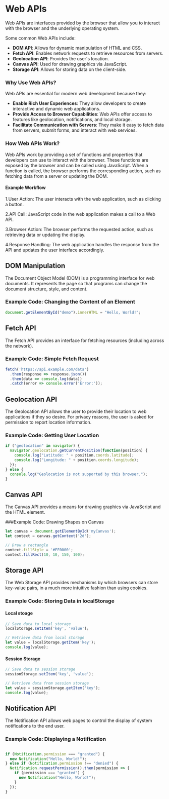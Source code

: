 # Web APIs

Web APIs are interfaces provided by the browser that allow you to interact with the browser and the underlying operating system.

Some common Web APIs include:

- **DOM API**: Allows for dynamic manipulation of HTML and CSS.
- **Fetch API**: Enables network requests to retrieve resources from servers.
- **Geolocation API**: Provides the user's location.
- **Canvas API**: Used for drawing graphics via JavaScript.
- **Storage API**: Allows for storing data on the client-side.

### Why Use Web APIs?

Web APIs are essential for modern web development because they:
- **Enable Rich User Experiences**: They allow developers to create interactive and dynamic web applications.
- **Provide Access to Browser Capabilities**: Web APIs offer access to features like geolocation, notifications, and local storage.
- **Facilitate Communication with Servers**: They make it easy to fetch data from servers, submit forms, and interact with web services.

### How Web APIs Work?

Web APIs work by providing a set of functions and properties that developers can use to interact with the browser. These functions are exposed by the browser and can be called using JavaScript. When a function is called, the browser performs the corresponding action, such as fetching data from a server or updating the DOM.

#### Example Workflow

1.User Action: The user interacts with the web application, such as clicking a button.

2.API Call: JavaScript code in the web application makes a call to a Web API.

3.Browser Action: The browser performs the requested action, such as retrieving data or updating the display.

4.Response Handling: The web application handles the response from the API and updates the user interface accordingly.


## DOM Manipulation

The Document Object Model (DOM) is a programming interface for web documents. It represents the page so that programs can change the document structure, style, and content.

### Example Code: Changing the Content of an Element


```javascript
document.getElementById("demo").innerHTML = "Hello, World!";
```
		
## Fetch API 


The Fetch API provides an interface for fetching resources (including across the network).

### Example Code: Simple Fetch Request


```javascript
fetch('https://api.example.com/data')
  .then(response => response.json())
  .then(data => console.log(data))
  .catch(error => console.error('Error:'));
```

## Geolocation API

The Geolocation API allows the user to provide their location to web applications if they so desire. For privacy reasons, the user is asked for permission to report location information.

### Example Code: Getting User Location

```javascript
if ("geolocation" in navigator) {
  navigator.geolocation.getCurrentPosition(function(position) {
    console.log("Latitude: " + position.coords.latitude);
    console.log("Longitude: " + position.coords.longitude);
  });
} else {
  console.log("Geolocation is not supported by this browser.");
}
```
## Canvas API

The Canvas API provides a means for drawing graphics via JavaScript and the HTML <canvas> element.

###Example Code: Drawing Shapes on Canvas

```javascript
let canvas = document.getElementById('myCanvas');
let context = canvas.getContext('2d');

// Draw a rectangle
context.fillStyle = '#FF0000';
context.fillRect(10, 10, 150, 100);
```

## Storage API

The Web Storage API provides mechanisms by which browsers can store key-value pairs, in a much more intuitive fashion than using cookies.

### Example Code: Storing Data in localStorage


#### Local stoage
```javascript
// Save data to local storage
localStorage.setItem('key', 'value');

// Retrieve data from local storage
let value = localStorage.getItem('key');
console.log(value);
```
#### Session Storage

```javascript
// Save data to session storage
sessionStorage.setItem('key', 'value');

// Retrieve data from session storage
let value = sessionStorage.getItem('key');
console.log(value);
```

## Notification API

The Notification API allows web pages to control the display of system notifications to the end user.

### Example Code: Displaying a Notification

```javascript

if (Notification.permission === "granted") {
  new Notification("Hello, World!");
} else if (Notification.permission !== "denied") {
  Notification.requestPermission().then(permission => {
    if (permission === "granted") {
      new Notification("Hello, World!");
    }
  });
}
```
